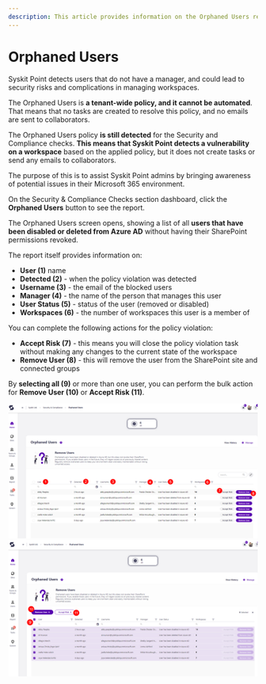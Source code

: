 ```yaml
---
description: This article provides information on the Orphaned Users report.
---
```



# Orphaned Users

Syskit Point detects users that do not have a manager, and could lead to security risks and complications in managing workspaces. 

The Orphaned Users is **a tenant-wide policy, and it cannot be automated**. That means that no tasks are created to resolve this policy, and no emails are sent to collaborators.

The Orphaned Users policy **is still detected** for the Security and Compliance checks. **This means that Syskit Point detects a vulnerability on a workspace** based on the applied policy, but it does not create tasks or send any emails to collaborators. 

The purpose of this is to assist Syskit Point admins by
bringing awareness of potential issues in their Microsoft 365 environment. 

On the Security & Compliance Checks section dashboard, click the **Orphaned Users** button to see the report.

The Orphaned Users screen opens, showing a list of all **users that have been disabled or deleted from Azure AD** without having their SharePoint permissions revoked.

The report itself provides information on:
  * **User (1)** name
  * **Detected (2)** - when the policy violation was detected
  * **Username (3)** - the email of the blocked users
  * **Manager (4)** - the name of the person that manages this user
  * **User Status (5)** - status of the user (removed or disabled)
  * **Workspaces (6)** - the number of workspaces this user is a member of

You can complete the following actions for the policy violation:
  * **Accept Risk (7)** - this means you will close the policy violation task without making any changes to the current state of the workspace
  * **Remove User (8)** - this will remove the user from the SharePoint site and connected groups

By **selecting all (9)** or more than one user, you can perform the bulk action for **Remove User (10)** or **Accept Risk (11)**. 

![Orphaned Users](../../.gitbook/assets/security-compliance-checks_orphaned-users.png)
![Orphaned Users - Bulk](../../.gitbook/assets/security-compliance-checks_orphaned-users-bulk.png)
